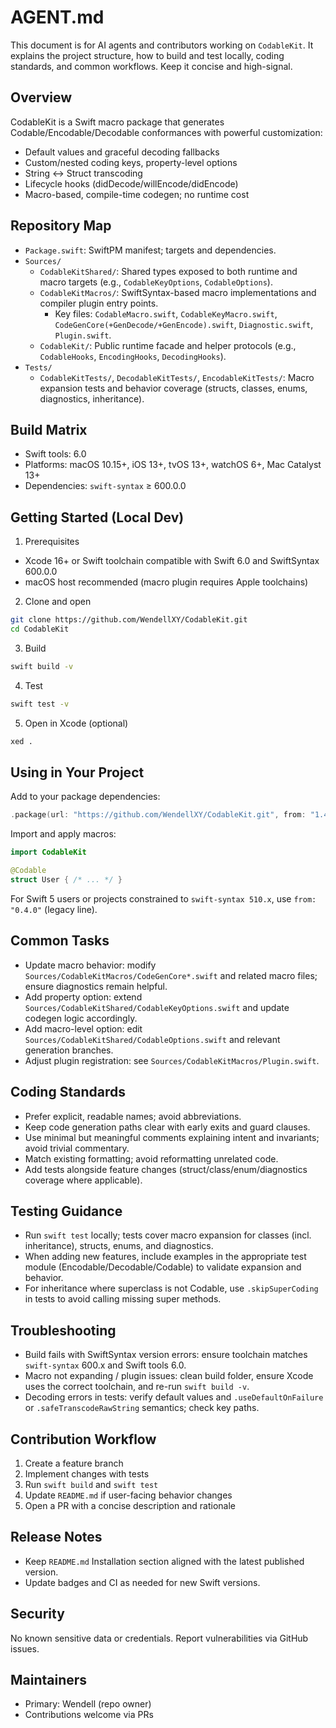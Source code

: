 # AGENT.md

This document is for AI agents and contributors working on `CodableKit`. It explains the project structure, how to build and test locally, coding standards, and common workflows. Keep it concise and high-signal.

## Overview

CodableKit is a Swift macro package that generates Codable/Encodable/Decodable conformances with powerful customization:

- Default values and graceful decoding fallbacks
- Custom/nested coding keys, property-level options
- String ↔ Struct transcoding
- Lifecycle hooks (didDecode/willEncode/didEncode)
- Macro-based, compile-time codegen; no runtime cost

## Repository Map

- `Package.swift`: SwiftPM manifest; targets and dependencies.
- `Sources/`
  - `CodableKitShared/`: Shared types exposed to both runtime and macro targets (e.g., `CodableKeyOptions`, `CodableOptions`).
  - `CodableKitMacros/`: SwiftSyntax-based macro implementations and compiler plugin entry points.
    - Key files: `CodableMacro.swift`, `CodableKeyMacro.swift`, `CodeGenCore(+GenDecode/+GenEncode).swift`, `Diagnostic.swift`, `Plugin.swift`.
  - `CodableKit/`: Public runtime facade and helper protocols (e.g., `CodableHooks`, `EncodingHooks`, `DecodingHooks`).
- `Tests/`
  - `CodableKitTests/`, `DecodableKitTests/`, `EncodableKitTests/`: Macro expansion tests and behavior coverage (structs, classes, enums, diagnostics, inheritance).

## Build Matrix

- Swift tools: 6.0
- Platforms: macOS 10.15+, iOS 13+, tvOS 13+, watchOS 6+, Mac Catalyst 13+
- Dependencies: `swift-syntax` ≥ 600.0.0

## Getting Started (Local Dev)

1) Prerequisites

- Xcode 16+ or Swift toolchain compatible with Swift 6.0 and SwiftSyntax 600.0.0
- macOS host recommended (macro plugin requires Apple toolchains)

2) Clone and open

```bash
git clone https://github.com/WendellXY/CodableKit.git
cd CodableKit
```

3) Build

```bash
swift build -v
```

4) Test

```bash
swift test -v
```

5) Open in Xcode (optional)

```bash
xed .
```

## Using in Your Project

Add to your package dependencies:

```swift
.package(url: "https://github.com/WendellXY/CodableKit.git", from: "1.4.0")
```

Import and apply macros:

```swift
import CodableKit

@Codable
struct User { /* ... */ }
```

For Swift 5 users or projects constrained to `swift-syntax 510.x`, use `from: "0.4.0"` (legacy line).

## Common Tasks

- Update macro behavior: modify `Sources/CodableKitMacros/CodeGenCore*.swift` and related macro files; ensure diagnostics remain helpful.
- Add property option: extend `Sources/CodableKitShared/CodableKeyOptions.swift` and update codegen logic accordingly.
- Add macro-level option: edit `Sources/CodableKitShared/CodableOptions.swift` and relevant generation branches.
- Adjust plugin registration: see `Sources/CodableKitMacros/Plugin.swift`.

## Coding Standards

- Prefer explicit, readable names; avoid abbreviations.
- Keep code generation paths clear with early exits and guard clauses.
- Use minimal but meaningful comments explaining intent and invariants; avoid trivial commentary.
- Match existing formatting; avoid reformatting unrelated code.
- Add tests alongside feature changes (struct/class/enum/diagnostics coverage where applicable).

## Testing Guidance

- Run `swift test` locally; tests cover macro expansion for classes (incl. inheritance), structs, enums, and diagnostics.
- When adding new features, include examples in the appropriate test module (Encodable/Decodable/Codable) to validate expansion and behavior.
- For inheritance where superclass is not Codable, use `.skipSuperCoding` in tests to avoid calling missing super methods.

## Troubleshooting

- Build fails with SwiftSyntax version errors: ensure toolchain matches `swift-syntax` 600.x and Swift tools 6.0.
- Macro not expanding / plugin issues: clean build folder, ensure Xcode uses the correct toolchain, and re-run `swift build -v`.
- Decoding errors in tests: verify default values and `.useDefaultOnFailure` or `.safeTranscodeRawString` semantics; check key paths.

## Contribution Workflow

1) Create a feature branch
2) Implement changes with tests
3) Run `swift build` and `swift test`
4) Update `README.md` if user-facing behavior changes
5) Open a PR with a concise description and rationale

## Release Notes

- Keep `README.md` Installation section aligned with the latest published version.
- Update badges and CI as needed for new Swift versions.

## Security

No known sensitive data or credentials. Report vulnerabilities via GitHub issues.

## Maintainers

- Primary: Wendell (repo owner)
- Contributions welcome via PRs
